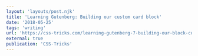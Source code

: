 ```yaml
---
layout: 'layouts/post.njk'
title: 'Learning Gutenberg: Building our custom card block'
date: '2018-05-25'
tags: 'writing'
url: 'https://css-tricks.com/learning-gutenberg-7-building-our-block-custom-card-block/'
external: true
publication: 'CSS-Tricks'
---
```

